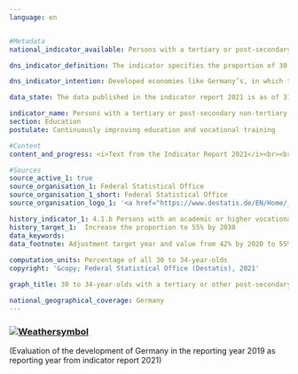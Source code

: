 ```yaml
---
language: en    


#Metadata    
national_indicator_available: Persons with a tertiary or post-secondary non-tertiary level of education    

dns_indicator_definition: The indicator specifies the proportion of 30 to 34-year-olds who hold a certificate from the tertiary education sector (levels 5 to 8 of ISCED 2011) or a post-secondary non-tertiary certificate (ISCED level 4).    

dns_indicator_intention: Developed economies like Germany’s, in which the service sector and the demand for knowledge and expertise are becoming increasingly important, need a highly skilled labour force. According to the updated national sustainable development targets, 55% of 30 to 34-year-olds are to possess a tertiary or other post-secondary qualification by 2030.    

data_state: The data published in the indicator report 2021 is as of 31.12.2020. The data shown on the DNS-Online-Platform is updated regularly, so that more current data may be available online than published in the indicator report 2021.    

indicator_name: Persons with a tertiary or post-secondary non-tertiary level of education    
section: Education    
postulate: Continuously improving education and vocational training    

#Content    
content_and_progress: <i>Text from the Indicator Report 2021</i><br><br>The definition of the indicator is linked to the tradition of a dual system of vocational training in Germany. Besides the tertiary diplomas awarded by universities, universities of applied sciences, colleges of public administration, vocational academies, technical colleges and specialised academies and master craftsmen’s and technician’s diplomas, there are numerous post-secondary non-tertiary certificates nationwide. In general terms, these include all certificates awarded on completion of post-Abitur vocational courses but also qualifications in health professions obtained by students who do not have an Abitur, for example on completion of training as a medical laboratory technician.<br><br>The International Standard Classification of Education (ISCED) serves as the basis for international comparison of statistics and indicators regarding educational certificates. Certificates regarded as equivalents are assigned to the same ISCED level. The indicator therefore covers both the tertiary diplomas corresponding to ISCED levels 5 to 8 and the post-secondary non-tertiary certificates corresponding to ISCED level 4.<br><br>The data used for the indicator are obtained from the microcensus, which is based on an annual sample survey covering 1% of the population. Additional information is provided by the higher education statistics, which are likewise compiled by the Federal Statistical Office.<br><br>From 33.4% in 1999, the indicator rose [17.1](https://sustainabledevelopment-deutschland.github.io/en/17-1-a/) percentage points to 50.5% by 2019. If the average growth rate of the last five reference years is maintained, the target value of 55% could be achieved considerably earlier than 2030. The relation between the gender-specific percentages has changed over time. In 1999, the indicator for men was 3.8 percentage points higher than for women. In 2006, the values were the same for both sexes. Since 2007, the percentage of women with a tertiary or post-secondary non-tertiary qualification has been higher that of men. If the average trend of the past five reference years is examined for these figures too, it emerges that the proportion of women qualified to these levels, having reached 54.4% in 2019, could already overachieve the 55% target in 2020. While the proportion of men, which was 46.8% in 2019, would reach the target a good bit later. <br><br>In many other countries there are no post-secondary non-tertiary qualifications. For this reason, the indicator used for the Europe 2020 strategy of the European Union is more narrowly defined and takes only tertiary diplomas (ISCED levels 5 to 8) into account.<br><br>Following a steady increase since 2005, the indicator for the EU-28 reached a total of 41.6% in 2019. When this more narrowly defined indicator is applied to Germany, the figure for 2019 comes to 35.5%, which is 6.1 percentage points below the EU value. In 2019, the proportion of women, at 36.0%, was slightly higher than that of men (35.1%).<br><br>The total number of graduates of institutions of higher education in 2019 was 512,285. This was more than twice as many as in 1999. They included 131,989 engineering graduates (three times as many as in 1999) and 55,555 graduates in mathematics and science (70.7&nbsp;% more than in 1999).    

#Sources    
source_active_1: true
source_organisation_1: Federal Statistical Office
source_organisation_1_short: Federal Statistical Office
source_organisation_logo_1: '<a href="https://www.destatis.de/EN/Home/_node.html"><img src="https://g205sdgs.github.io/sdg-indicators/public/LogosEn/destatis.png" alt=" Federal Statistical Office" title="Click here to visit the homepage of the organization" style="border: transparent"/></a>'    

history_indicator_1: 4.1.b Persons with an academic or higher vocational qualification (30 to 34-year-olds with a tertiary or post-secondary non-tertiary level of education)                    
history_target_1:  Increase the proportion to 55% by 2030    
data_keywords:    
data_footnote: Adjustment target year and value from 42% by 2020 to 55% by 2030 in accordance with the German Sustainability Strategy 2021.    
    
computation_units: Percentage of all 30 to 34-year-olds    
copyright: '&copy; Federal Statistical Office (Destatis), 2021'    

graph_title: 30 to 34-year-olds with a tertiary or other post-secondary academic or vocational qualification    

national_geographical_coverage: Germany    
---    
```

<div>
  <div class="my-header">
    <h3>
      <a href="https://sustainabledevelopment-deutschland.github.io/en/status/"><img src="https://g205sdgs.github.io/sdg-indicators/public/Wettersymbole/Sonne.png" title="If the trend continues, the target value will be met or the difference between the target value and the current value will be less than 5&nbsp;%" alt="Weathersymbol" />
      </a>
    </h3>
  </div>
  <div class="my-header-note">
    <span> (Evaluation of the development of Germany in the reporting year 2019 as reporting year from indicator report 2021)</span>
  </div>
</div>